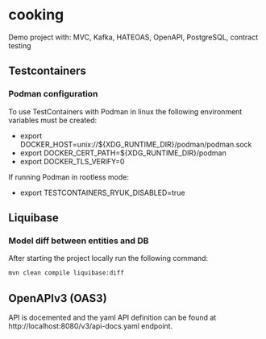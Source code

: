 # cooking
Demo project with: MVC, Kafka, HATEOAS, OpenAPI, PostgreSQL, contract testing

## Testcontainers
### Podman configuration

To use TestContainers with Podman in linux the following environment variables must be created:
 - export DOCKER_HOST=unix://${XDG_RUNTIME_DIR}/podman/podman.sock
 - export DOCKER_CERT_PATH=${XDG_RUNTIME_DIR}/podman
 - export DOCKER_TLS_VERIFY=0

If running Podman in rootless mode:
 - export TESTCONTAINERS_RYUK_DISABLED=true

 ## Liquibase
 ### Model diff between entities and DB
 After starting the project locally run the following command:
 ```bash
 mvn clean compile liquibase:diff
 ```

## OpenAPIv3 (OAS3)
 API is docemented and the yaml API definition can be found at http://localhost:8080/v3/api-docs.yaml endpoint.